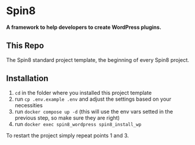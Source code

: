 # Spin8  

**A framework to help developers to create WordPress plugins.**  

## This Repo  

The Spin8 standard project template, the beginning of every Spin8 project.  

## Installation  

1. `cd` in the folder where you installed this project template  
2. run `cp .env.example .env` and adjust the settings based on your necessities  
3. run `docker compose up -d` (this will use the env vars setted in the previous step, so make sure they are right)  
4. run `docker exec spin8_wordpress spin8_install_wp`  

To restart the project simply repeat points 1 and 3.  